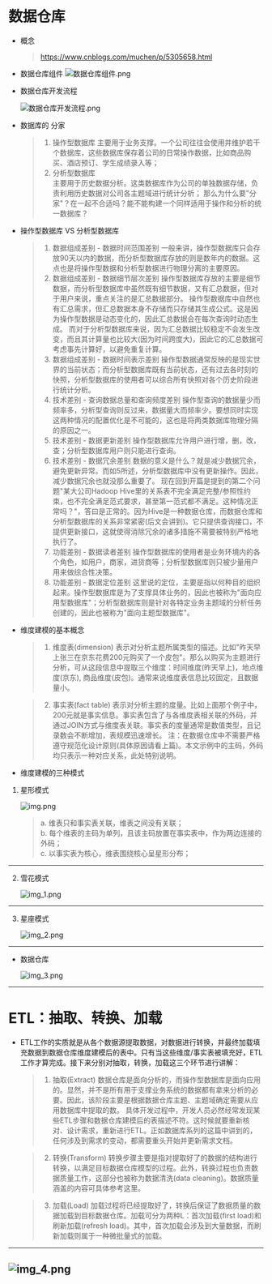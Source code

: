 # 数据仓库

* 概念
  
  > https://www.cnblogs.com/muchen/p/5305658.html

* 数据仓库组件
  ![数据仓库组件.png](../../attachments/bidata/数据仓库组件.png)

* 数据仓库开发流程
  
  ![数据仓库开发流程.png](../../attachments/bidata/数据仓库开发流程.png)

* 数据库的 分家
  
  > 1. 操作型数据库 主要用于业务支撑。一个公司往往会使用并维护若干个数据库，这些数据库保存着公司的日常操作数据，比如商品购买、酒店预订、学生成绩录入等；
  > 2. 分析型数据库  
  >      主要用于历史数据分析。这类数据库作为公司的单独数据存储，负责利用历史数据对公司各主题域进行统计分析； 那么为什么要"分家"？在一起不合适吗？能不能构建一个同样适用于操作和分析的统一数据库？

* 操作型数据库 VS 分析型数据库
  
  > 1. 数据组成差别 - 数据时间范围差别 一般来讲，操作型数据库只会存放90天以内的数据，而分析型数据库存放的则是数年内的数据。这点也是将操作型数据和分析型数据进行物理分离的主要原因。
  > 2. 数据组成差别 - 数据细节层次差别 操作型数据库存放的主要是细节数据，而分析型数据库中虽然既有细节数据，又有汇总数据，但对于用户来说，重点关注的是汇总数据部分。 操作型数据库中自然也有汇总需求，但汇总数据本身不存储而只存储其生成公式。这是因为操作型数据是动态变化的，因此汇总数据会在每次查询时动态生成。 而对于分析型数据库来说，因为汇总数据比较稳定不会发生改变，而且其计算量也比较大(因为时间跨度大)，因此它的汇总数据可考虑事先计算好，以避免重复计算。
  > 3. 数据组成差别 - 数据时间表示差别 操作型数据通常反映的是现实世界的当前状态；而分析型数据库既有当前状态，还有过去各时刻的快照，分析型数据库的使用者可以综合所有快照对各个历史阶段进行统计分析。
  > 4. 技术差别 - 查询数据总量和查询频度差别 操作型查询的数据量少而频率多，分析型查询则反过来，数据量大而频率少。要想同时实现这两种情况的配置优化是不可能的，这也是将两类数据库物理分隔的原因之一。
  > 5. 技术差别 - 数据更新差别 操作型数据库允许用户进行增，删，改，查；分析型数据库用户则只能进行查询。
  > 6. 技术差别 - 数据冗余差别 数据的意义是什么？就是减少数据冗余，避免更新异常。而如5所述，分析型数据库中没有更新操作。因此，减少数据冗余也就没那么重要了。 现在回到开篇是提到的第二个问题"某大公司Hadoop Hive里的关系表不完全满足完整/参照性约束，也不完全满足范式要求，甚至第一范式都不满足。这种情况正常吗？"，答曰是正常的。因为Hive是一种数据仓库，而数据仓库和分析型数据库的关系非常紧密(后文会讲到)。它只提供查询接口，不提供更新接口，这就使得消除冗余的诸多措施不需要被特别严格地执行了。
  > 7. 功能差别 - 数据读者差别 操作型数据库的使用者是业务环境内的各个角色，如用户，商家，进货商等；分析型数据库则只被少量用户用来做综合性决策。
  > 8. 功能差别 - 数据定位差别 这里说的定位，主要是指以何种目的组织起来。操作型数据库是为了支撑具体业务的，因此也被称为"面向应用型数据库"；分析型数据库则是针对各特定业务主题域的分析任务创建的，因此也被称为"面向主题型数据库"。

* 维度建模的基本概念
  
  > 1. 维度表(dimension)
  >      表示对分析主题所属类型的描述。比如"昨天早上张三在京东花费200元购买了一个皮包"。那么以购买为主题进行分析，可从这段信息中提取三个维度：时间维度(昨天早上)，地点维度(京东), 商品维度(皮包)。通常来说维度表信息比较固定，且数据量小。
  
  > 2. 事实表(fact table)
  >      表示对分析主题的度量。比如上面那个例子中，200元就是事实信息。事实表包含了与各维度表相关联的外码，并通过JOIN方式与维度表关联。事实表的度量通常是数值类型，且记录数会不断增加，表规模迅速增长。 注：在数据仓库中不需要严格遵守规范化设计原则(具体原因请看上篇)。本文示例中的主码，外码均只表示一种对应关系，此处特别说明。

* 维度建模的三种模式
1. 星形模式
   
   ![img.png](img.png)
   
   > a. 维表只和事实表关联，维表之间没有关联；  
   > b. 每个维表的主码为单列，且该主码放置在事实表中，作为两边连接的外码；  
   > c. 以事实表为核心，维表围绕核心呈星形分布；

---

2. 雪花模式
   
   ![img_1.png](img_1.png)

---

3. 星座模式
   
   ![img_2.png](img_2.png)

---

* 数据仓库
  
  ![img_3.png](img_3.png)

---

# ETL：抽取、转换、加载

* ETL工作的实质就是从各个数据源提取数据，对数据进行转换，并最终加载填充数据到数据仓库维度建模后的表中。只有当这些维度/事实表被填充好，ETL工作才算完成。接下来分别对抽取，转换，加载这三个环节进行讲解：
  
  > 1. 抽取(Extract)
  >      数据仓库是面向分析的，而操作型数据库是面向应用的。显然，并不是所有用于支撑业务系统的数据都有拿来分析的必要。因此，该阶段主要是根据数据仓库主题、主题域确定需要从应用数据库中提取的数。 具体开发过程中，开发人员必然经常发现某些ETL步骤和数据仓库建模后的表描述不符。这时候就要重新核对、设计需求，重新进行ETL。正如数据库系列的这篇中讲到的，任何涉及到需求的变动，都需要重头开始并更新需求文档。
  
  > 2. 转换(Transform)
  >      转换步骤主要是指对提取好了的数据的结构进行转换，以满足目标数据仓库模型的过程。此外，转换过程也负责数据质量工作，这部分也被称为数据清洗(data cleaning)。数据质量涵盖的内容可具体参考这里。
  
  > 3. 加载(Load)
  >      加载过程将已经提取好了，转换后保证了数据质量的数据加载到目标数据仓库。加载可分为两种L：首次加载(first load)和刷新加载(refresh load)。其中，首次加载会涉及到大量数据，而刷新加载则属于一种微批量式的加载。

---

![img_4.png](img_4.png)
---